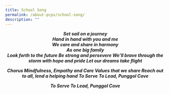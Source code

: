 ```yaml
---
title: School Song
permalink: /about-pcps/school-song/
description: ""
---
```

<center><b><em>Set sail on a journey<br> 
Hand in hand with you and me<br> 
We care and share in harmony<br>
	As one big family</em></b></center>


<center><b><em>Look forth to the future 
Be strong and persevere 
We’ll brave through the storm with hope and pride 
Let our dreams take flight   


Chorus 
Mindfulness, Empathy and Care
Values that we share 
Reach out to all, lend a helping hand 
To Serve To Lead, Punggol Cove   


To Serve To Lead, Punggol Cove